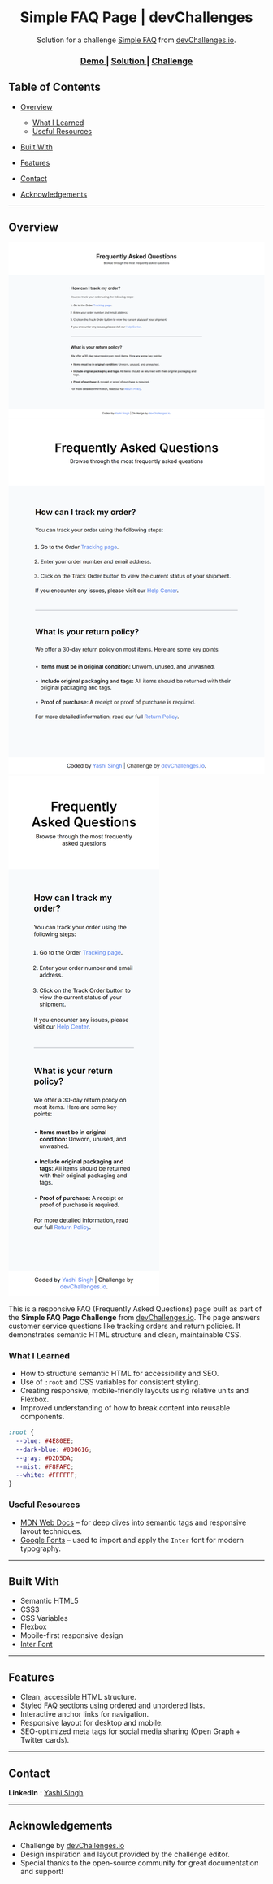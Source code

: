 <h1 align="center">Simple FAQ Page | devChallenges</h1>

<div align="center">
   Solution for a challenge <a href="https://devchallenges.io/challenge/simple-faq-challenge" target="_blank">Simple FAQ</a> from <a href="https://devchallenges.io" target="_blank">devChallenges.io</a>.
</div>

<div align="center">
  <h3>
    <a href="https://your-demo-link.com">
      Demo
    </a>
    <span> | </span>
    <a href="https://github.com/Yashi-Singh-9/Simple-FAQ">
      Solution
    </a>
    <span> | </span>
    <a href="https://devchallenges.io/challenge/simple-faq-challenge">
      Challenge
    </a>
  </h3>
</div>

<!-- TABLE OF CONTENTS -->

## Table of Contents

* [Overview](#overview)

  * [What I Learned](#what-i-learned)
  * [Useful Resources](#useful-resources)
* [Built With](#built-with)
* [Features](#features)
* [Contact](#contact)
* [Acknowledgements](#acknowledgements)

---

## Overview

![Desktop Design](design/desktop-design.png)
![Tablet Design](design/tablet-design.png)
![Desktop Design](design/mobile-design.png)

This is a responsive FAQ (Frequently Asked Questions) page built as part of the **Simple FAQ Page Challenge** from [devChallenges.io](https://devchallenges.io/). The page answers customer service questions like tracking orders and return policies. It demonstrates semantic HTML structure and clean, maintainable CSS.

### What I Learned

* How to structure semantic HTML for accessibility and SEO.
* Use of `:root` and CSS variables for consistent styling.
* Creating responsive, mobile-friendly layouts using relative units and Flexbox.
* Improved understanding of how to break content into reusable components.

```css
:root {
  --blue: #4E80EE;
  --dark-blue: #030616;
  --gray: #D2D5DA;
  --mist: #F8FAFC;
  --white: #FFFFFF;
}
```

### Useful Resources

* [MDN Web Docs](https://developer.mozilla.org/) – for deep dives into semantic tags and responsive layout techniques.
* [Google Fonts](https://fonts.google.com/) – used to import and apply the `Inter` font for modern typography.

---

## Built With

* Semantic HTML5
* CSS3
* CSS Variables
* Flexbox
* Mobile-first responsive design
* [Inter Font](https://fonts.google.com/specimen/Inter)

---

## Features

* Clean, accessible HTML structure.
* Styled FAQ sections using ordered and unordered lists.
* Interactive anchor links for navigation.
* Responsive layout for desktop and mobile.
* SEO-optimized meta tags for social media sharing (Open Graph + Twitter cards).

---

## Contact

**LinkedIn** : [Yashi Singh](https://www.linkedin.com/in/yashi-singh-b4143a246)

---

## Acknowledgements

* Challenge by [devChallenges.io](https://devchallenges.io/)
* Design inspiration and layout provided by the challenge editor.
* Special thanks to the open-source community for great documentation and support!